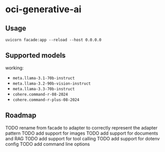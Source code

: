 # oci-generative-ai

## Usage

```shell
uvicorn facade:app --reload --host 0.0.0.0
```

## Supported models

working:

- `meta.llama-3.1-70b-instruct`
- `meta.llama-3.2-90b-vision-instruct`
- `meta.llama-3.3-70b-instruct`
- `cohere.command-r-08-2024`
- `cohere.command-r-plus-08-2024`


## Roadmap

TODO rename from facade to adapter to correctly represent the adapter pattern
TODO add support for images
TODO add support for documents and RAG
TODO add support for tool calling
TODO add support for dotenv config
TODO add command line options
